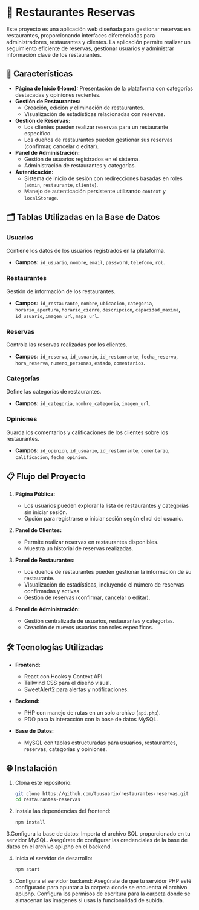 # 🍴 Restaurantes Reservas

Este proyecto es una aplicación web diseñada para gestionar reservas en restaurantes, proporcionando interfaces diferenciadas para administradores, restaurantes y clientes. La aplicación permite realizar un seguimiento eficiente de reservas, gestionar usuarios y administrar información clave de los restaurantes.

## 🚀 Características

- **Página de Inicio (Home):** Presentación de la plataforma con categorías destacadas y opiniones recientes.
- **Gestión de Restaurantes:**
  - Creación, edición y eliminación de restaurantes.
  - Visualización de estadísticas relacionadas con reservas.
- **Gestión de Reservas:**
  - Los clientes pueden realizar reservas para un restaurante específico.
  - Los dueños de restaurantes pueden gestionar sus reservas (confirmar, cancelar o editar).
- **Panel de Administración:**
  - Gestión de usuarios registrados en el sistema.
  - Administración de restaurantes y categorías.
- **Autenticación:**
  - Sistema de inicio de sesión con redirecciones basadas en roles (`admin`, `restaurante`, `cliente`).
  - Manejo de autenticación persistente utilizando `context` y `localStorage`.

## 🗂️ Tablas Utilizadas en la Base de Datos

### Usuarios
Contiene los datos de los usuarios registrados en la plataforma.
- **Campos:** `id_usuario`, `nombre`, `email`, `password`, `telefono`, `rol`.

### Restaurantes
Gestión de información de los restaurantes.
- **Campos:** `id_restaurante`, `nombre`, `ubicacion`, `categoria`, `horario_apertura`, `horario_cierre`, `descripcion`, `capacidad_maxima`, `id_usuario`, `imagen_url`, `mapa_url`.

### Reservas
Controla las reservas realizadas por los clientes.
- **Campos:** `id_reserva`, `id_usuario`, `id_restaurante`, `fecha_reserva`, `hora_reserva`, `numero_personas`, `estado`, `comentarios`.

### Categorías
Define las categorías de restaurantes.
- **Campos:** `id_categoria`, `nombre_categoria`, `imagen_url`.

### Opiniones
Guarda los comentarios y calificaciones de los clientes sobre los restaurantes.
- **Campos:** `id_opinion`, `id_usuario`, `id_restaurante`, `comentario`, `calificacion`, `fecha_opinion`.

## 📋 Flujo del Proyecto

1. **Página Pública:**
   - Los usuarios pueden explorar la lista de restaurantes y categorías sin iniciar sesión.
   - Opción para registrarse o iniciar sesión según el rol del usuario.

2. **Panel de Clientes:**
   - Permite realizar reservas en restaurantes disponibles.
   - Muestra un historial de reservas realizadas.

3. **Panel de Restaurantes:**
   - Los dueños de restaurantes pueden gestionar la información de su restaurante.
   - Visualización de estadísticas, incluyendo el número de reservas confirmadas y activas.
   - Gestión de reservas (confirmar, cancelar o editar).

4. **Panel de Administración:**
   - Gestión centralizada de usuarios, restaurantes y categorías.
   - Creación de nuevos usuarios con roles específicos.

## 🛠️ Tecnologías Utilizadas

- **Frontend:**
  - React con Hooks y Context API.
  - Tailwind CSS para el diseño visual.
  - SweetAlert2 para alertas y notificaciones.

- **Backend:**
  - PHP con manejo de rutas en un solo archivo (`api.php`).
  - PDO para la interacción con la base de datos MySQL.

- **Base de Datos:**
  - MySQL con tablas estructuradas para usuarios, restaurantes, reservas, categorías y opiniones.

## 🌐 Instalación

1. Clona este repositorio:
   ```bash
   git clone https://github.com/tuusuario/restaurantes-reservas.git
   cd restaurantes-reservas
   
2. Instala las dependencias del frontend:
   ```bash
   npm install
   
3.Configura la base de datos:
  Importa el archivo SQL proporcionado en tu servidor MySQL.
  Asegúrate de configurar las credenciales de la base de datos en el archivo api.php en el backend.
  
4. Inicia el servidor de desarrollo:
   ```bash
   npm start

5. Configura el servidor backend:
  Asegúrate de que tu servidor PHP esté configurado para apuntar a la carpeta donde se encuentra el archivo api.php.
  Configura los permisos de escritura para la carpeta donde se almacenan las imágenes si usas la funcionalidad de subida.
